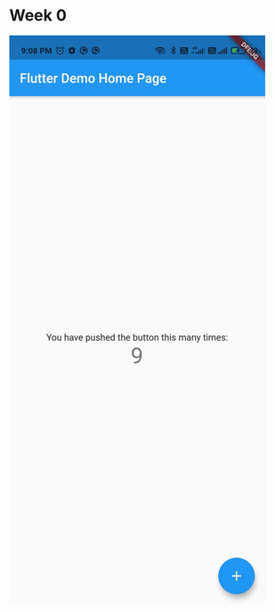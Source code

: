 # Week 0

![Screenshot](https://github.com/skully-coder/IECSE-App-Winter-Project-20/blob/rokkam-saikiran/Task%200/screen%20shot.jpeg?raw=true)
